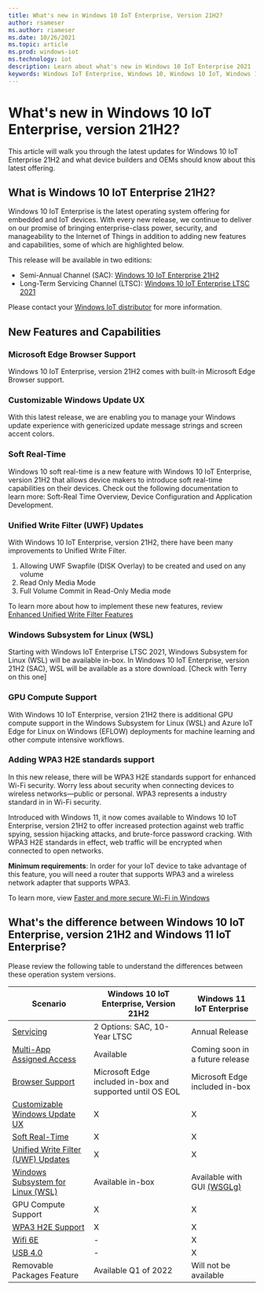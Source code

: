 ```yaml
---
title: What's new in Windows 10 IoT Enterprise, Version 21H2?
author: rsameser
ms.author: riameser
ms.date: 10/26/2021
ms.topic: article
ms.prod: windows-iot
ms.technology: iot
description: Learn about what's new in Windows 10 IoT Enterprise 2021
keywords: Windows IoT Enterprise, Windows 10, Windows 10 IoT, Windows 10 IoT Enterprise, LTSC, SAC, Windows 11
---
```


# What's new in Windows 10 IoT Enterprise, version 21H2?

This article will walk you through the latest updates for Windows 10 IoT Enterprise 21H2 and what device builders and OEMs should know about this latest offering.


## What is Windows 10 IoT Enterprise 21H2?
Windows 10 IoT Enterprise is the latest operating system offering for embedded and IoT devices. With every new release, we continue to deliver on our promise of bringing enterprise-class power, security, and manageability to the Internet of Things in addition to adding new features and capabilities, some of which are highlighted below.

This release will be available in two editions:
* Semi-Annual Channel (SAC): [Windows 10 IoT Enterprise 21H2](/lifecycle/products/windows-10-iot-enterprise)
* Long-Term Servicing Channel (LTSC): [Windows 10 IoT Enterprise LTSC 2021](/lifecycle/products/windows-10-iot-ltsc-2021)

Please contact your [Windows IoT distributor](https://aka.ms/IoTDistributorList) for more information.


## New Features and Capabilities

### Microsoft Edge Browser Support
Windows 10 IoT Enterprise, version 21H2 comes with built-in Microsoft Edge Browser support.

### Customizable Windows Update UX
With this latest release, we are enabling you to manage your Windows update experience with genericized update message strings and screen accent colors.

### Soft Real-Time
Windows 10 soft real-time is a new feature with Windows 10 IoT Enterprise, version 21H2 that allows device makers to introduce soft real-time capabilities on their devices. Check out the following documentation to learn more: Soft-Real Time Overview, Device Configuration and Application Development.

### Unified Write Filter (UWF) Updates
With Windows 10 IoT Enterprise, version 21H2, there have been many improvements to Unified Write Filter.

1. Allowing UWF Swapfile (DISK Overlay) to be created and used on any volume
2. Read Only Media Mode
3. Full Volume Commit in Read-Only Media mode

To learn more about how to implement these new features, review [Enhanced Unified Write Filter Features](/windows-hardware/customize/enterprise/uwf-wes7-ewf-to-win10-uwf)

### Windows Subsystem for Linux (WSL)
Starting with Windows IoT Enterprise LTSC 2021, Windows Subsystem for Linux (WSL) will be available in-box. In Windows 10 IoT Enterprise, version 21H2 (SAC), WSL will be available as a store download. [Check with Terry on this one]

### GPU Compute Support
With Windows 10 IoT Enterprise, version 21H2 there is additional GPU compute support in the Windows Subsystem for Linux (WSL) and Azure IoT Edge for Linux on Windows (EFLOW) deployments for machine learning and other compute intensive workflows.

### Adding WPA3 H2E standards support

In this new release, there will be WPA3 H2E standards support for enhanced Wi-Fi security. Worry less about security when connecting devices to wireless networks—public or personal. WPA3 represents a industry standard in in Wi-Fi security.

Introduced with Windows 11, it now comes available to Windows 10 IoT Enterprise, version 21H2 to offer increased protection against web traffic spying, session hijacking attacks, and brute-force password cracking. With WPA3 H2E standards in effect, web traffic will be encrypted when connected to open networks.

**Minimum requirements**: In order for your IoT device to take advantage of this feature, you will need a router that supports WPA3 and a wireless network adapter that supports WPA3.

To learn more, view [Faster and more secure Wi-Fi in Windows](https://support.microsoft.com/windows/faster-and-more-secure-wi-fi-in-windows-26177a28-38ed-1a8e-7eca-66f24dc63f09)


## What's the difference between Windows 10 IoT Enterprise, version 21H2 and Windows 11 IoT Enterprise?

Please review the following table to understand the differences between these operation system versions.

| Scenario | Windows 10 IoT Enterprise, Version 21H2 | Windows 11 IoT Enterprise |
|----------|-----------------------------------------|---------------------------|
| [Servicing](/windows/iot/product-family/product-lifecycle?tabs=2021) | 2 Options: SAC, 10-Year LTSC | Annual Release |
| [Multi-App Assigned Access](/windows/iot/iot-enterprise/kiosk-mode/multi-app-kiosk) | Available | Coming soon in a future release |
| [Browser Support](/windows/iot/iot-enterprise/kiosk-mode/browser-support) | Microsoft Edge included in-box and supported until OS EOL | Microsoft Edge included in-box |
| [Customizable Windows Update UX](/windows/iot/iot-enterprise/branding-features/update-notification) | X | X |
| [Soft Real-Time](/windows/iot/iot-enterprise/soft-real-time/soft-real-time) | X | X |
| [Unified Write Filter (UWF) Updates](/windows/iot/iot-enterprise/advanced-lockdown-features/unified-write-filter) | X | X |
| [Windows Subsystem for Linux (WSL)](/windows/wsl/about) | Available in-box | Available with GUI [(WSGLg)](/windows/iot/product-family/what's-new-in-windows-11-iot-enterprise#windows-subsystem-for-linux-gui)|
| GPU Compute Support | X | X |
| [WPA3 H2E Support](https://support.microsoft.com/en-us/windows/faster-and-more-secure-wi-fi-in-windows-26177a28-38ed-1a8e-7eca-66f24dc63f09) | X | X |
| [Wifi 6E](https://support.microsoft.com/en-us/windows/faster-and-more-secure-wi-fi-in-windows-26177a28-38ed-1a8e-7eca-66f24dc63f09) | - | X |
| [USB 4.0](/windows-hardware/design/component-guidelines/universal-serial-bus-4) | - | X |
| Removable Packages Feature | Available Q1 of 2022 | Will not be available |
